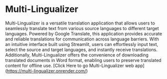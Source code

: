 # Multi-Lingualizer
Multi-Lingualizer is a versatile translation application that allows users to seamlessly translate text from various source languages to different target languages. Powered by Google Translate, this application provides accurate and reliable translations for communication across language barriers. With an intuitive interface built using Streamlit, users can effortlessly input text, select the source and target languages, and instantly receive translations. Additionally, Multi-Lingualizer offers the convenience of downloading translated documents in Word format, enabling users to preserve translated content for offline use.
[Click Here to go Multi-Lingualizer web app] (https://multi-lingualizer.onrender.com/)

